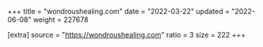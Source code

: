 +++
title = "wondroushealing.com"
date = "2022-03-22"
updated = "2022-06-08"
weight = 227678

[extra]
source = "https://wondroushealing.com"
ratio = 3
size = 222
+++
